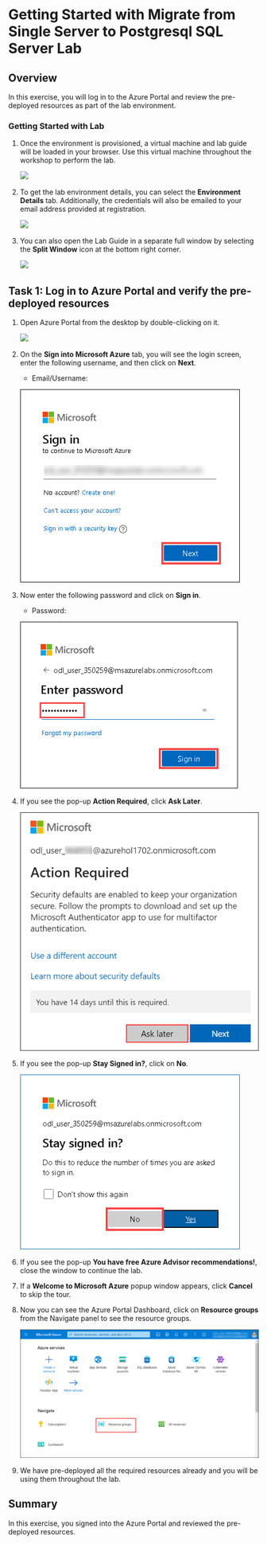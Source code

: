 # Getting Started with Migrate from Single Server to Postgresql SQL Server Lab

## Overview

In this exercise, you will log in to the Azure Portal and review the pre-deployed resources as part of the lab environment.

### Getting Started with Lab

1. Once the environment is provisioned, a virtual machine and lab guide will be loaded in your browser. Use this virtual machine throughout the workshop to perform the lab.

    ![](Images/1st.png)

1. To get the lab environment details, you can select the **Environment Details** tab. Additionally, the credentials will also be emailed to your email address provided at registration.

    ![](Images/env.png)
    
1. You can also open the Lab Guide in a separate full window by selecting the **Split Window** icon at the bottom right corner.

    ![](Images/split.png) 
    
    
## Task 1: Log in to Azure Portal and verify the pre-deployed resources

1. Open Azure Portal from the desktop by double-clicking on it.
    
   ![](Images/azure%20portal.png)
   
2. On the **Sign into Microsoft Azure** tab, you will see the login screen, enter the following username, and then click on **Next**.

   * Email/Username: <inject key="AzureAdUserEmail"></inject>

   ![](https://github.com/CloudLabsAI-Azure/AIW-SAP-on-Azure/raw/main/media/M2-Ex1-portalsignin-1.png?raw=true)

3. Now enter the following password and click on **Sign in**. 

   * Password: <inject key="AzureAdUserPassword"></inject>

   ![](https://github.com/CloudLabsAI-Azure/AIW-SAP-on-Azure/blob/main/media/M2-Ex1-portalsignin-2.png?raw=true)

1. If you see the pop-up **Action Required**, click **Ask Later**.

   ![](Images/action.png)

5. If you see the pop-up **Stay Signed in?**, click on **No**.

   ![](https://github.com/CloudLabsAI-Azure/AIW-SAP-on-Azure/raw/main/media/M2-Ex1-portalsignin-3.png?raw=true)

6. If you see the pop-up **You have free Azure Advisor recommendations!**, close the window to continue the lab.

7. If a **Welcome to Microsoft Azure** popup window appears, click **Cancel** to skip the tour.

1. Now you can see the Azure Portal Dashboard, click on **Resource groups** from the Navigate panel to see the resource groups.

   ![](https://github.com/CloudLabsAI-Azure/AIW-SAP-on-Azure/blob/main/media/M2-Ex1-rg.png?raw=true)
 
 1. We have pre-deployed all the required resources already and you will be using them throughout the lab.
 
 ## Summary

In this exercise, you signed into the Azure Portal and reviewed the pre-deployed resources.
